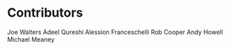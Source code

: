 # Contributors

Joe Walters
Adeel Qureshi
Alession Franceschelli
Rob Cooper
Andy Howell
Michael Meaney
